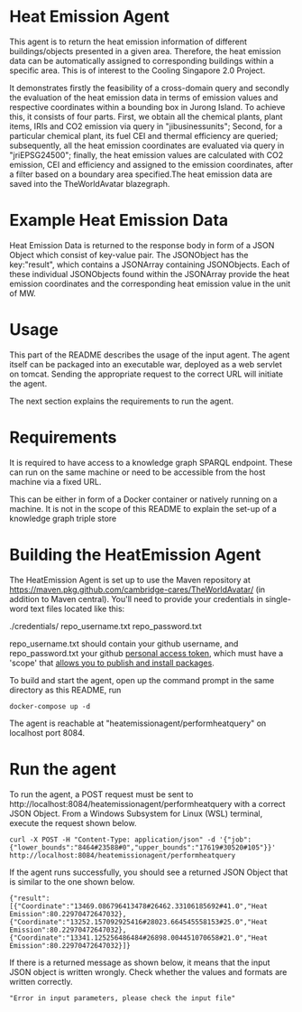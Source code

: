 # Heat Emission Agent
 This agent is to return the heat emission information of different buildings/objects presented in a given area. Therefore, the heat emission data can be automatically assigned to corresponding buildings within a specific area. This is of interest to the Cooling Singapore 2.0 Project. 
 
 It demonstrates firstly the feasibility of a cross-domain query and secondly the evaluation of the heat emission data in terms of emission values and respective coordinates within a bounding box in Jurong Island. To achieve this, it consists of four parts. First, we obtain all the chemical plants, plant items, IRIs and CO2 emission via query in "jibusinessunits"; Second, for a particular chemical plant, its fuel CEI and thermal efficiency are queried; subsequently, all the heat emission coordinates are evaluated via query in "jriEPSG24500"; finally, the heat emission values are calculated with CO2 emission, CEI and efficiency and assigned to the emission coordinates, after a filter based on a boundary area specified.The heat emission data are saved into the TheWorldAvatar blazegraph.

# Example Heat Emission Data
Heat Emission Data is returned to the response body in form of a JSON Object which consist of key-value pair. The JSONObject has the 
key:"result", which contains a JSONArray containing JSONObjects. Each of these individual JSONObjects found within the JSONArray
provide the heat emission coordinates and the corresponding heat emission value in the unit of MW.

# Usage 
This part of the README describes the usage of the input agent. The agent itself can be packaged into an executable war, deployed as a web servlet on tomcat. Sending the appropriate request to the correct URL will initiate the agent. 

The next section explains the requirements to run the agent.

# Requirements
It is required to have access to a knowledge graph SPARQL endpoint. These can run on the same machine or need to be accessible from the host machine via a fixed URL.

This can be either in form of a Docker container or natively running on a machine. It is not in the scope of this README to explain the set-up of a knowledge graph triple store

# Building the HeatEmission Agent

The HeatEmission Agent is set up to use the Maven repository at https://maven.pkg.github.com/cambridge-cares/TheWorldAvatar/ (in addition to Maven central). You'll need to provide your credentials in single-word text files located like this:

./credentials/
    repo_username.txt
    repo_password.txt

repo_username.txt should contain your github username, and repo_password.txt your github [personal access token](https://docs.github.com/en/github/authenticating-to-github/creating-a-personal-access-token),
which must have a 'scope' that [allows you to publish and install packages](https://docs.github.com/en/packages/working-with-a-github-packages-registry/working-with-the-apache-maven-registry#authenticating-to-github-packages).

To build and start the agent, open up the command prompt in the same directory as this README, run

`docker-compose up -d`


The agent is reachable at "heatemissionagent/performheatquery" on localhost port 8084.

# Run the agent
To run the agent, a POST request must be sent to http://localhost:8084/heatemissionagent/performheatquery with a correct JSON Object.
From a Windows Subsystem for Linux (WSL) terminal, execute the request shown below.

`curl -X POST -H "Content-Type: application/json" -d '{"job":{"lower_bounds":"8464#23588#0","upper_bounds":"17619#30520#105"}}' http://localhost:8084/heatemissionagent/performheatquery`



If the agent runs successfully, you should see a returned JSON Object that is similar to the one shown below.

`{"result":[{"Coordinate":"13469.086796413478#26462.33106185692#41.0","Heat Emission":80.22970472647032},{"Coordinate":"13252.157092925416#28023.664545558153#25.0","Heat Emission":80.22970472647032},{"Coordinate":"13341.125256486484#26898.004451070658#21.0","Heat Emission":80.22970472647032}]}
`

If there is a returned message as shown below, it means that the input JSON object is written wrongly. Check whether the values and formats are written correctly.

`"Error in input parameters, please check the input file"`
